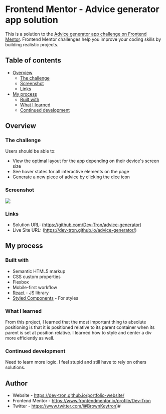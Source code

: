 # Frontend Mentor - Advice generator app solution

This is a solution to the [Advice generator app challenge on Frontend Mentor](https://www.frontendmentor.io/challenges/advice-generator-app-QdUG-13db). Frontend Mentor challenges help you improve your coding skills by building realistic projects.

## Table of contents

- [Overview](#overview)
  - [The challenge](#the-challenge)
  - [Screenshot](#screenshot)
  - [Links](#links)
- [My process](#my-process)
  - [Built with](#built-with)
  - [What I learned](#what-i-learned)
  - [Continued development](#continued-development)

## Overview

### The challenge

Users should be able to:

- View the optimal layout for the app depending on their device's screen size
- See hover states for all interactive elements on the page
- Generate a new piece of advice by clicking the dice icon

### Screenshot

![]([./screenshot.jpg](https://github.com/Dev-Tron/advice-generator/blob/main/design/Screen%20Shot%202022-05-27%20at%2010.55.38%20AM.png?raw=true))

### Links

- Solution URL: (https://github.com/Dev-Tron/advice-generator)
- Live Site URL: (https://dev-tron.github.io/advice-generator/)

## My process

### Built with

- Semantic HTML5 markup
- CSS custom properties
- Flexbox
- Mobile-first workflow
- [React](https://reactjs.org/) - JS library
- [Styled Components](https://styled-components.com/) - For styles

### What I learned

From this project, I learned that the most important thing to absolute positioning is that it is positioned relative to its parent container when its parent is set at position relative. I learned how to style and center a div more efficiently as well.

### Continued development

Need to learn more logic. I feel stupid and still have to rely on others solutions.

## Author

- Website - https://dev-tron.github.io/portfolio-website/
- Frontend Mentor - https://www.frontendmentor.io/profile/Dev-Tron
- Twitter - https://www.twitter.com/@BrownKeytron)#

